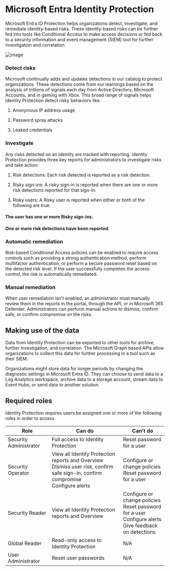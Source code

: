 # Microsoft Entra Identity Protection

Microsoft Entra ID Protection helps organizations detect, investigate, and remediate identity-based risks. These identity-based risks can be further fed into tools like Conditional Access to make access decisions or fed back to a security information and event management (SIEM) tool for further investigation and correlation.

![image](https://github.com/user-attachments/assets/8520084b-9a98-441c-993f-c92e20c10c23)

### Detect risks

Microsoft continually adds and updates detections in our catalog to protect organizations. These detections come from our learnings based on the analysis of trillions of signals each day from Active Directory, Microsoft Accounts, and in gaming with Xbox. This broad range of signals helps Identity Protection detect risky behaviors like:

1) Anonymous IP address usage

2) Password spray attacks

3) Leaked credentials

### Investigate

Any risks detected on an identity are tracked with reporting. Identity Protection provides three key reports for administrators to investigate risks and take action:

1) Risk detections: Each risk detected is reported as a risk detection.

2) Risky sign-ins: A risky sign-in is reported when there are one or more risk detections reported for that sign-in.

3) Risky users: A Risky user is reported when either or both of the following are true:

#### The user has one or more Risky sign-ins.

#### One or more risk detections have been reported.

### Automatic remediation

Risk-based Conditional Access policies can be enabled to require access controls such as providing a strong authentication method, perform multifactor authentication, or perform a secure password reset based on the detected risk level. If the user successfully completes the access control, the risk is automatically remediated.

### Manual remediation

When user remediation isn't enabled, an administrator must manually review them in the reports in the portal, through the API, or in Microsoft 365 Defender. Administrators can perform manual actions to dismiss, confirm safe, or confirm compromise on the risks.

## Making use of the data

Data from Identity Protection can be exported to other tools for archive, further investigation, and correlation. The Microsoft Graph based APIs allow organizations to collect this data for further processing in a tool such as their SIEM.

Organizations might store data for longer periods by changing the diagnostic settings in Microsoft Entra ID. They can choose to send data to a Log Analytics workspace, archive data to a storage account, stream data to Event Hubs, or send data to another solution.

## Required roles

Identity Protection requires users be assigned one or more of the following roles in order to access.

| Role                 | Can do                                                                                           | Can't do                                |
|----------------------|------------------------------------------------------------------------------------------------|-----------------------------------------|
| Security Administrator | Full access to Identity Protection                                                             | Reset password for a user              |
| Security Operator     | View all Identity Protection reports and Overview<br>Dismiss user risk, confirm safe sign-in, confirm compromise<br>Configure alerts | Configure or change policies<br>Reset password for a user |
| Security Reader      | View all Identity Protection reports and Overview                                              | Configure or change policies<br>Reset password for a user<br>Configure alerts<br>Give feedback on detections |
| Global Reader        | Read-only access to Identity Protection                                                         | N/A                                     |
| User Administrator   | Reset user passwords                                                                          | N/A                                     |

